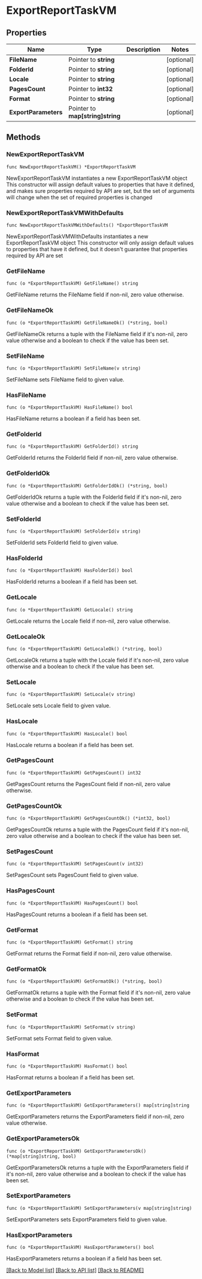 # ExportReportTaskVM

## Properties

Name | Type | Description | Notes
------------ | ------------- | ------------- | -------------
**FileName** | Pointer to **string** |  | [optional] 
**FolderId** | Pointer to **string** |  | [optional] 
**Locale** | Pointer to **string** |  | [optional] 
**PagesCount** | Pointer to **int32** |  | [optional] 
**Format** | Pointer to **string** |  | [optional] 
**ExportParameters** | Pointer to **map[string]string** |  | [optional] 

## Methods

### NewExportReportTaskVM

`func NewExportReportTaskVM() *ExportReportTaskVM`

NewExportReportTaskVM instantiates a new ExportReportTaskVM object
This constructor will assign default values to properties that have it defined,
and makes sure properties required by API are set, but the set of arguments
will change when the set of required properties is changed

### NewExportReportTaskVMWithDefaults

`func NewExportReportTaskVMWithDefaults() *ExportReportTaskVM`

NewExportReportTaskVMWithDefaults instantiates a new ExportReportTaskVM object
This constructor will only assign default values to properties that have it defined,
but it doesn't guarantee that properties required by API are set

### GetFileName

`func (o *ExportReportTaskVM) GetFileName() string`

GetFileName returns the FileName field if non-nil, zero value otherwise.

### GetFileNameOk

`func (o *ExportReportTaskVM) GetFileNameOk() (*string, bool)`

GetFileNameOk returns a tuple with the FileName field if it's non-nil, zero value otherwise
and a boolean to check if the value has been set.

### SetFileName

`func (o *ExportReportTaskVM) SetFileName(v string)`

SetFileName sets FileName field to given value.

### HasFileName

`func (o *ExportReportTaskVM) HasFileName() bool`

HasFileName returns a boolean if a field has been set.

### GetFolderId

`func (o *ExportReportTaskVM) GetFolderId() string`

GetFolderId returns the FolderId field if non-nil, zero value otherwise.

### GetFolderIdOk

`func (o *ExportReportTaskVM) GetFolderIdOk() (*string, bool)`

GetFolderIdOk returns a tuple with the FolderId field if it's non-nil, zero value otherwise
and a boolean to check if the value has been set.

### SetFolderId

`func (o *ExportReportTaskVM) SetFolderId(v string)`

SetFolderId sets FolderId field to given value.

### HasFolderId

`func (o *ExportReportTaskVM) HasFolderId() bool`

HasFolderId returns a boolean if a field has been set.

### GetLocale

`func (o *ExportReportTaskVM) GetLocale() string`

GetLocale returns the Locale field if non-nil, zero value otherwise.

### GetLocaleOk

`func (o *ExportReportTaskVM) GetLocaleOk() (*string, bool)`

GetLocaleOk returns a tuple with the Locale field if it's non-nil, zero value otherwise
and a boolean to check if the value has been set.

### SetLocale

`func (o *ExportReportTaskVM) SetLocale(v string)`

SetLocale sets Locale field to given value.

### HasLocale

`func (o *ExportReportTaskVM) HasLocale() bool`

HasLocale returns a boolean if a field has been set.

### GetPagesCount

`func (o *ExportReportTaskVM) GetPagesCount() int32`

GetPagesCount returns the PagesCount field if non-nil, zero value otherwise.

### GetPagesCountOk

`func (o *ExportReportTaskVM) GetPagesCountOk() (*int32, bool)`

GetPagesCountOk returns a tuple with the PagesCount field if it's non-nil, zero value otherwise
and a boolean to check if the value has been set.

### SetPagesCount

`func (o *ExportReportTaskVM) SetPagesCount(v int32)`

SetPagesCount sets PagesCount field to given value.

### HasPagesCount

`func (o *ExportReportTaskVM) HasPagesCount() bool`

HasPagesCount returns a boolean if a field has been set.

### GetFormat

`func (o *ExportReportTaskVM) GetFormat() string`

GetFormat returns the Format field if non-nil, zero value otherwise.

### GetFormatOk

`func (o *ExportReportTaskVM) GetFormatOk() (*string, bool)`

GetFormatOk returns a tuple with the Format field if it's non-nil, zero value otherwise
and a boolean to check if the value has been set.

### SetFormat

`func (o *ExportReportTaskVM) SetFormat(v string)`

SetFormat sets Format field to given value.

### HasFormat

`func (o *ExportReportTaskVM) HasFormat() bool`

HasFormat returns a boolean if a field has been set.

### GetExportParameters

`func (o *ExportReportTaskVM) GetExportParameters() map[string]string`

GetExportParameters returns the ExportParameters field if non-nil, zero value otherwise.

### GetExportParametersOk

`func (o *ExportReportTaskVM) GetExportParametersOk() (*map[string]string, bool)`

GetExportParametersOk returns a tuple with the ExportParameters field if it's non-nil, zero value otherwise
and a boolean to check if the value has been set.

### SetExportParameters

`func (o *ExportReportTaskVM) SetExportParameters(v map[string]string)`

SetExportParameters sets ExportParameters field to given value.

### HasExportParameters

`func (o *ExportReportTaskVM) HasExportParameters() bool`

HasExportParameters returns a boolean if a field has been set.


[[Back to Model list]](../README.md#documentation-for-models) [[Back to API list]](../README.md#documentation-for-api-endpoints) [[Back to README]](../README.md)



